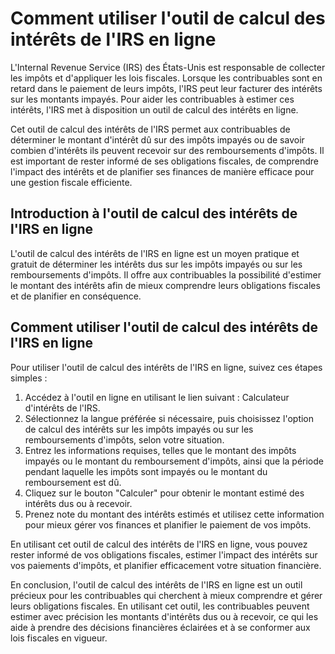 Comment utiliser l'outil de calcul des intérêts de l'IRS en ligne
=================================================================

L'Internal Revenue Service (IRS) des États-Unis est responsable de collecter les impôts et d'appliquer les lois fiscales. Lorsque les contribuables sont en retard dans le paiement de leurs impôts, l'IRS peut leur facturer des intérêts sur les montants impayés. Pour aider les contribuables à estimer ces intérêts, l'IRS met à disposition un outil de calcul des intérêts en ligne.

Cet outil de calcul des intérêts de l'IRS permet aux contribuables de déterminer le montant d'intérêt dû sur des impôts impayés ou de savoir combien d'intérêts ils peuvent recevoir sur des remboursements d'impôts. Il est important de rester informé de ses obligations fiscales, de comprendre l'impact des intérêts et de planifier ses finances de manière efficace pour une gestion fiscale efficiente.

Introduction à l'outil de calcul des intérêts de l'IRS en ligne
---------------------------------------------------------------

L'outil de calcul des intérêts de l'IRS en ligne est un moyen pratique et gratuit de déterminer les intérêts dus sur les impôts impayés ou sur les remboursements d'impôts. Il offre aux contribuables la possibilité d'estimer le montant des intérêts afin de mieux comprendre leurs obligations fiscales et de planifier en conséquence.

Comment utiliser l'outil de calcul des intérêts de l'IRS en ligne
-----------------------------------------------------------------

Pour utiliser l'outil de calcul des intérêts de l'IRS en ligne, suivez ces étapes simples :

1. Accédez à l'outil en ligne en utilisant le lien suivant : Calculateur d'intérêts de l'IRS.
2. Sélectionnez la langue préférée si nécessaire, puis choisissez l'option de calcul des intérêts sur les impôts impayés ou sur les remboursements d'impôts, selon votre situation.
3. Entrez les informations requises, telles que le montant des impôts impayés ou le montant du remboursement d'impôts, ainsi que la période pendant laquelle les impôts sont impayés ou le montant du remboursement est dû.
4. Cliquez sur le bouton "Calculer" pour obtenir le montant estimé des intérêts dus ou à recevoir.
5. Prenez note du montant des intérêts estimés et utilisez cette information pour mieux gérer vos finances et planifier le paiement de vos impôts.

En utilisant cet outil de calcul des intérêts de l'IRS en ligne, vous pouvez rester informé de vos obligations fiscales, estimer l'impact des intérêts sur vos paiements d'impôts, et planifier efficacement votre situation financière.

En conclusion, l'outil de calcul des intérêts de l'IRS en ligne est un outil précieux pour les contribuables qui cherchent à mieux comprendre et gérer leurs obligations fiscales. En utilisant cet outil, les contribuables peuvent estimer avec précision les montants d'intérêts dus ou à recevoir, ce qui les aide à prendre des décisions financières éclairées et à se conformer aux lois fiscales en vigueur.